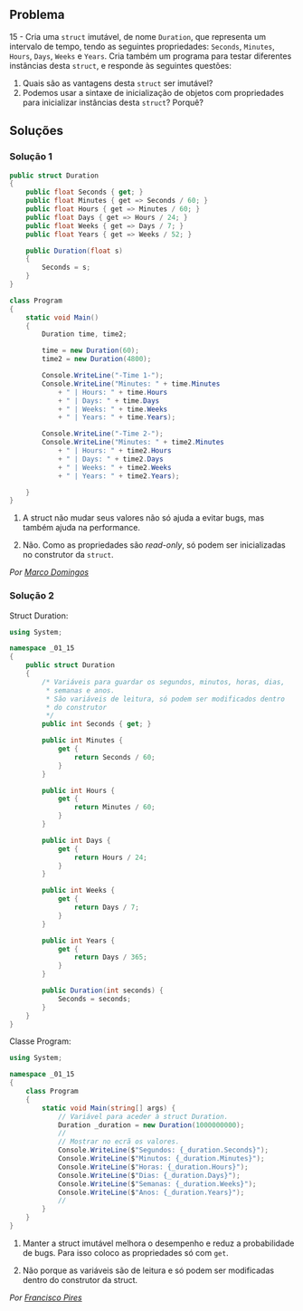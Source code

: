 ## Problema

15 - Cria uma `struct` imutável, de nome `Duration`, que representa um
intervalo de tempo, tendo as seguintes propriedades: `Seconds`, `Minutes`,
`Hours`, `Days`, `Weeks` e `Years`. Cria também um programa para testar
diferentes instâncias desta `struct`, e responde às seguintes questões:

1. Quais são as vantagens desta `struct` ser imutável?
2. Podemos usar a sintaxe de inicialização de objetos com propriedades para
   inicializar instâncias desta `struct`? Porquê?

## Soluções

### Solução 1

```csharp
public struct Duration
{
    public float Seconds { get; }
    public float Minutes { get => Seconds / 60; }
    public float Hours { get => Minutes / 60; }
    public float Days { get => Hours / 24; }
    public float Weeks { get => Days / 7; }
    public float Years { get => Weeks / 52; }

    public Duration(float s)
    {
        Seconds = s;
    }
}

class Program
{
    static void Main()
    {
        Duration time, time2;

        time = new Duration(60);
        time2 = new Duration(4800);

        Console.WriteLine("-Time 1-");
        Console.WriteLine("Minutes: " + time.Minutes 
            + " | Hours: " + time.Hours 
            + " | Days: " + time.Days 
            + " | Weeks: " + time.Weeks 
            + " | Years: " + time.Years);

        Console.WriteLine("-Time 2-");
        Console.WriteLine("Minutes: " + time2.Minutes 
            + " | Hours: " + time2.Hours 
            + " | Days: " + time2.Days 
            + " | Weeks: " + time2.Weeks 
            + " | Years: " + time2.Years);

    }
}
```

1. A struct não mudar seus valores não só ajuda a evitar bugs, mas também ajuda
na performance.

2. Não. Como as propriedades são *read-only*, só podem ser inicializadas no
construtor da `struct`.

*Por [Marco Domingos](https://github.com/condmaker)*


### Solução 2
Struct Duration:
```csharp
using System;

namespace _01_15
{
    public struct Duration
    {
        /* Variáveis para guardar os segundos, minutos, horas, dias,
         * semanas e anos.
         * São variáveis de leitura, só podem ser modificados dentro
         * do construtor
         */
        public int Seconds { get; }

        public int Minutes {
            get {
                return Seconds / 60;
            }
        }

        public int Hours {
            get {
                return Minutes / 60;
            }
        }

        public int Days {
            get {
                return Hours / 24;
            }
        }

        public int Weeks {
            get {
                return Days / 7;
            }
        }

        public int Years {
            get {
                return Days / 365;
            }
        }

        public Duration(int seconds) {
            Seconds = seconds;
        }
    }
}

```

Classe Program:

```csharp
using System;

namespace _01_15
{
    class Program
    {
        static void Main(string[] args) {
            // Variável para aceder à struct Duration.
            Duration _duration = new Duration(1000000000);
            //
            // Mostrar no ecrã os valores.
            Console.WriteLine($"Segundos: {_duration.Seconds}");
            Console.WriteLine($"Minutos: {_duration.Minutes}");
            Console.WriteLine($"Horas: {_duration.Hours}");
            Console.WriteLine($"Dias: {_duration.Days}");
            Console.WriteLine($"Semanas: {_duration.Weeks}");
            Console.WriteLine($"Anos: {_duration.Years}");
            //
        }
    }
}

```

1. Manter a struct imutável melhora o desempenho e reduz a probabilidade de bugs. Para isso coloco as propriedades só com `get`.

2. Não porque as variáveis são de leitura e só podem ser modificadas dentro do construtor da struct.

*Por [Francisco Pires](https://github.com/FRP7)*